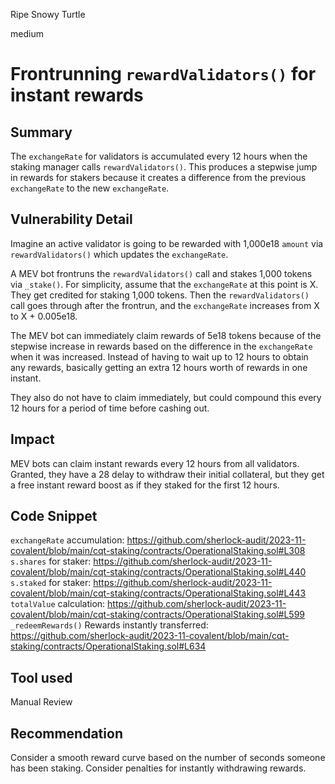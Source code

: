 Ripe Snowy Turtle

medium

# Frontrunning `rewardValidators()` for instant rewards

## Summary

The `exchangeRate` for validators is accumulated every 12 hours when the staking manager calls `rewardValidators()`. This produces a stepwise jump in rewards for stakers because it creates a difference from the previous `exchangeRate` to the new `exchangeRate`. 
## Vulnerability Detail
Imagine an active validator is going to be rewarded with 1,000e18 `amount` via `rewardValidators()` which updates the `exchangeRate`.

A MEV bot frontruns the `rewardValidators()` call and stakes 1,000 tokens via `_stake()`. For simplicity, assume that the `exchangeRate` at this point is X. They get credited for staking 1,000 tokens. Then the `rewardValidators()` call goes through after the frontrun, and the `exchangeRate` increases from X to X + 0.005e18.

The MEV bot can immediately claim rewards of 5e18 tokens because of the stepwise increase in rewards based on the difference in the `exchangeRate` when it was increased. Instead of having to wait up to 12 hours to obtain any rewards, basically getting an extra 12 hours worth of rewards in one instant.

They also do not have to claim immediately, but could compound this every 12 hours for a period of time before cashing out.

## Impact
MEV bots can claim instant rewards every 12 hours from all validators. Granted, they have a 28 delay to withdraw their initial collateral, but they get a free instant reward boost as if they staked for the first 12 hours. 

## Code Snippet
`exchangeRate` accumulation: https://github.com/sherlock-audit/2023-11-covalent/blob/main/cqt-staking/contracts/OperationalStaking.sol#L308
`s.shares` for staker: https://github.com/sherlock-audit/2023-11-covalent/blob/main/cqt-staking/contracts/OperationalStaking.sol#L440
`s.staked` for staker: https://github.com/sherlock-audit/2023-11-covalent/blob/main/cqt-staking/contracts/OperationalStaking.sol#L443
`totalValue` calculation: https://github.com/sherlock-audit/2023-11-covalent/blob/main/cqt-staking/contracts/OperationalStaking.sol#L599
`_redeemRewards()` Rewards instantly transferred: https://github.com/sherlock-audit/2023-11-covalent/blob/main/cqt-staking/contracts/OperationalStaking.sol#L634

## Tool used
Manual Review

## Recommendation
Consider a smooth reward curve based on the number of seconds someone has been staking.
Consider penalties for instantly withdrawing rewards.
